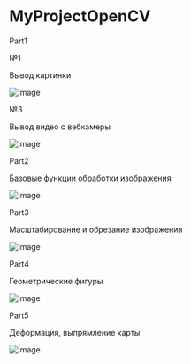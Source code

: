 # MyProjectOpenCV
 
 Part1

№1

 Вывод картинки

![image](https://user-images.githubusercontent.com/65816571/134873172-eb595db7-12dc-4704-9bdd-e4d560a93c92.png)

№3 

Вывод видео с вебкамеры

![image](https://user-images.githubusercontent.com/65816571/134873039-831ced18-d5e9-48ee-be59-16ebd695cec8.png)

Part2

Базовые функции обработки изображения

![image](https://user-images.githubusercontent.com/65816571/134878850-3e611820-9563-4804-8f9f-9e1a73628f64.png)

Part3

Масштабирование и обрезание изображения

![image](https://user-images.githubusercontent.com/65816571/134888090-f3b2a852-22f6-4774-b576-87ed3de18ea7.png)

Part4

Геометрические фигуры

![image](https://user-images.githubusercontent.com/65816571/134940188-a0de8373-4a0e-4465-9c8f-6eb091b38b90.png)

Part5

Деформация, выпрямление карты

![image](https://user-images.githubusercontent.com/65816571/134955359-f7bfccee-4b8e-43ad-8ac8-9e6c582e5b5f.png)
